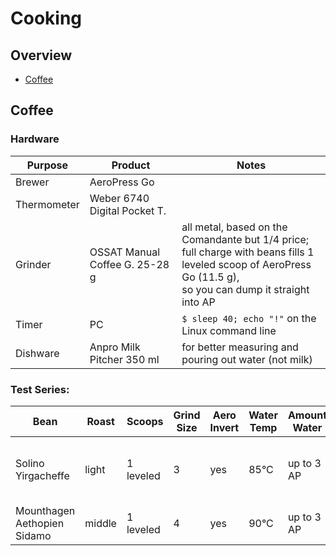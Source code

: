 # Cooking

## Overview

- [Coffee](#coffee)


## Coffee

### Hardware

| Purpose              | Product                        | Notes
|----------------------|--------------------------------|---------------------------------
| Brewer               | AeroPress Go                   |
| Thermometer          | Weber 6740 Digital Pocket T.   |
| Grinder              | OSSAT Manual Coffee G. 25-28 g | all metal, based on the Comandante but 1/4 price; <br>full charge with beans fills 1 leveled scoop of AeroPress Go (11.5 g), <br> so you can dump it straight into AP
| Timer                | PC                             | `$ sleep 40; echo "!"` on the Linux command line
| Dishware             | Anpro Milk Pitcher 350 ml      | for better measuring and pouring out water (not milk)



### Test Series:

| Bean                         | Roast  | Scoops    | Grind Size | Aero Invert | Water Temp | Amount Water | Stiring   | Brew Time | Subjective 
|------------------------------|--------|-----------|------------|-------------|------------|--------------|-----------|-----------|---------------------
| Solino Yirgacheffe           | light  | 1 leveled | 3          | yes         | 85&deg;C   | up to 3 AP   | ?         | 50s open  | &starf;&starf;&star;&star;&star; (quality but too light for me)
| Mounthagen Aethopien Sidamo  | middle | 1 leveled | 4          | yes         | 90&deg;C   | up to 3 AP   | 10s slow  | 50s open  | &starf;&starf;&starf;&star;&star;







